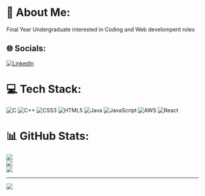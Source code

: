 # 💫 About Me:
Final Year Undergraduate interested in Coding and Web develompent roles<br> 


## 🌐 Socials:
[![LinkedIn](https://img.shields.io/badge/LinkedIn-%230077B5.svg?logo=linkedin&logoColor=white)](https://linkedin.com/in/shiv-dutt-jha-549609217) 

# 💻 Tech Stack:
![C](https://img.shields.io/badge/c-%2300599C.svg?style=for-the-badge&logo=c&logoColor=white) ![C++](https://img.shields.io/badge/c++-%2300599C.svg?style=for-the-badge&logo=c%2B%2B&logoColor=white) ![CSS3](https://img.shields.io/badge/css3-%231572B6.svg?style=for-the-badge&logo=css3&logoColor=white) ![HTML5](https://img.shields.io/badge/html5-%23E34F26.svg?style=for-the-badge&logo=html5&logoColor=white) ![Java](https://img.shields.io/badge/java-%23ED8B00.svg?style=for-the-badge&logo=java&logoColor=white) ![JavaScript](https://img.shields.io/badge/javascript-%23323330.svg?style=for-the-badge&logo=javascript&logoColor=%23F7DF1E) ![AWS](https://img.shields.io/badge/AWS-%23FF9900.svg?style=for-the-badge&logo=amazon-aws&logoColor=white) ![React](https://img.shields.io/badge/react-%2320232a.svg?style=for-the-badge&logo=react&logoColor=%2361DAFB)
# 📊 GitHub Stats:
![](https://github-readme-stats.vercel.app/api?username=meshivdutt&theme=dark&hide_border=true&include_all_commits=true&count_private=false)<br/>
![](https://github-readme-streak-stats.herokuapp.com/?user=meshivdutt&theme=dark&hide_border=true)<br/>
![](https://github-readme-stats.vercel.app/api/top-langs/?username=meshivdutt&theme=dark&hide_border=true&include_all_commits=true&count_private=false&layout=compact)

---
[![](https://visitcount.itsvg.in/api?id=meshivdutt&icon=8&color=0)](https://visitcount.itsvg.in)
